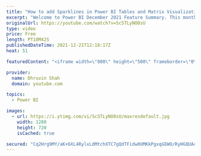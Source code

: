 ```yaml
---
title: "How to add Sparklines in Power BI Tables and Matrix Visualization?"
excerpt: "Welcome to Power BI December 2021 Feature Summary. This month Microsoft has rolled out one amazing feature for table and Matrix visual in Power BI. During this video, we will learn how we can add Sparklines for Tables and Matrix Visual? Now, we can add Sparklines for Power BI Tables and add Matrix. We"
originalUrl: https://youtube.com/watch?v=ScSTLyNO8sU
type: video
price: Free
length: PT10M42S
publishedDateTime: 2021-12-21T12:18:17Z
heat: 51

featuredContent: "<iframe width=\"800\" height=\"500\" frameborder=\"0\" src=\"https://www.youtube.com/embed/ScSTLyNO8sU\" allow=\"accelerometer; autoplay; encrypted-media; gyroscope; picture-in-picture\" allowfullscreen></iframe>"

provider:
  name: Dhruvin Shah
  domain: youtube.com

topics:
  - Power BI

images:
  - url: https://i.ytimg.com/vi/ScSTLyNO8sU/maxresdefault.jpg
    width: 1280
    height: 720
    isCached: true

secured: "Cq2Hrg9MY/aK+6XL4RylxLdMtchXTC7gQdTFidw0UMKkPgxqGEWO/RyHGQUAcC9fdFo2UANIiSLcyu+OQYyczZIKWV9o4z2ZWika+NOu+E+VMDKG6PqZ2IGHTLPTRx8tN3D1vNfXXIes24nAgwVzzSsjEbCoQQXlC3UGy3Pjs8CUKcOba3ChBLWiEAFZvdWO/FnuDjfPHpAeGx/7g+UIKlBMXLagndAuqDc01uRAHxW8hAfuTH0Kq3Jb58hfEMc73gg0MdSBaCza5G5dx9inchw7dTjTugm6C6OE3FPOw5DJU9DBMa/qvN0S9pz9UdlcGUoumnMFpJ/n73w46UASpyeXJ5coVHYyiJTEEU7Ax3y6MzI5z1Y9GkMi3miyL6q/YA3x4PSnj/bmqwqhBgNmMTAmeMzaPIloTurKRkn/0+I=;UHiGJ+9CtPBAQ/vdW+EqBA=="
---
```


